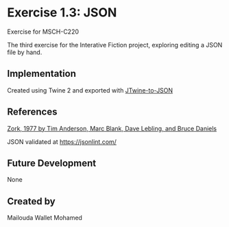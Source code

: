 # Exercise 1.3: JSON

Exercise for MSCH-C220

The third exercise for the Interative Fiction project, exploring editing a JSON file by hand.


## Implementation

Created using Twine 2 and exported with [JTwine-to-JSON](https://github.com/BL-MSCH-C220/JTwine-to-JSON)


## References

[Zork, 1977 by Tim Anderson, Marc Blank, Dave Lebling, and Bruce Daniels](https://en.wikipedia.org/wiki/Zork)

JSON validated at https://jsonlint.com/


## Future Development

None


## Created by 

Mailouda Wallet Mohamed
